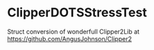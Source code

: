 # ClipperDOTSStressTest
 Struct conversion of wonderfull Clipper2Lib at https://github.com/AngusJohnson/Clipper2
